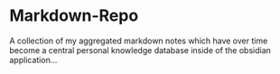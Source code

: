 # Markdown-Repo
 A collection of my aggregated markdown notes which have over time become a central personal knowledge database inside of the obsidian application...
